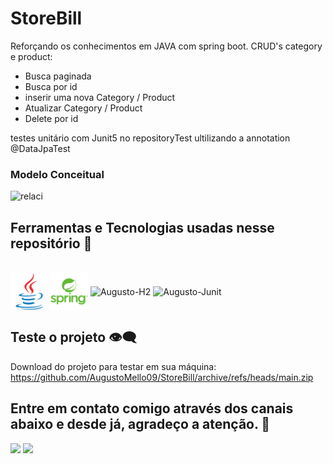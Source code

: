 # StoreBill

Reforçando os conhecimentos em JAVA com spring boot.
CRUD's category e product:

- Busca paginada 
- Busca por id
- inserir uma nova Category / Product
- Atualizar Category / Product
- Delete por id

testes unitário com Junit5 no repositoryTest ultilizando a annotation @DataJpaTest

### Modelo Conceitual

![relaci](https://user-images.githubusercontent.com/101072311/210076831-35cc3bbc-996f-4c39-ad08-db4146c5cefc.png)

## Ferramentas e Tecnologias usadas nesse repositório 🧱
<div style="display: inline_block"><br>

<img align="center" alt="Augusto-Java" height="60" width="60" src=https://github.com/devicons/devicon/blob/master/icons/java/java-original.svg >
<img align="center" alt="Augusto-SpringBoot" height="60" width="60" src="https://raw.githubusercontent.com/devicons/devicon/1119b9f84c0290e0f0b38982099a2bd027a48bf1/icons/spring/spring-original-wordmark.svg">
<img align="center" alt="Augusto-H2" height="50" width="50" src="https://user-images.githubusercontent.com/101072311/200666111-2e4878bb-7d5c-4103-a159-fd00d0855a5d.png">
<img align="center" alt="Augusto-Junit" height="60" width="60" src="https://github.com/junit-team/junit5/blob/86465f4f491219ad0c0cf9c64eddca7b0edeb86f/assets/img/junit5-logo.svg">
</div>    

## Teste o projeto 👁‍🗨

Download do projeto para testar em sua máquina: https://github.com/AugustoMello09/StoreBill/archive/refs/heads/main.zip

## Entre em contato comigo através dos canais abaixo e desde já, agradeço a atenção. 🤝 

<div>

  <a href="https://www.linkedin.com/in/jos%C3%A9-augusto-794a94234/" target="_blank"><img src="https://img.shields.io/badge/-LinkedIn-%230077B5?style=for-the-badge&logo=linkedin&logoColor=white" target="_blank"></a>
 <a href="mailto:joseaugusto.Mello01@gmail.com" target="_blank"><img src="https://img.shields.io/badge/Gmail-D14836?style=for-the-badge&logo=gmail&logoColor=white" target="_blank"></a>   

  </div>
